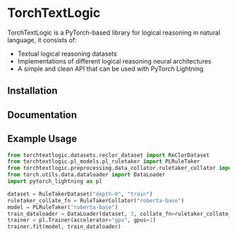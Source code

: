 # TorchTextLogic

TorchTextLogic is a PyTorch-based library for logical reasoning in natural language, it consists of:
- Textual logical reasoning datasets
- Implementations of different logical reasoning neural architectures
- A simple and clean API that can be used with PyTorch Lightning

## Installation

## Documentation

## Example Usage

```python
from torchtextlogic.datasets.reclor_dataset import ReClorDataset
from torchtextlogic.pl_models.pl_ruletaker import PLRuleTaker
from torchtextlogic.preprocessing.data_collator.ruletaker_collator import RuleTakerCollator
from torch.utils.data.dataloader import DataLoader
import pytorch_lightning as pl

dataset = RuleTakerDataset("depth-0", "train")
ruletaker_collate_fn = RuleTakerCollator("roberta-base")
model = PLRuleTaker("roberta-base")
train_dataloader = DataLoader(dataset, 3, collate_fn=ruletaker_collate_fn)
trainer = pl.Trainer(accelerator="gpu", gpus=1)
trainer.fit(model, train_dataloader)    
```

